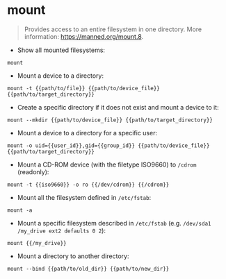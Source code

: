 # mount

> Provides access to an entire filesystem in one directory.
> More information: <https://manned.org/mount.8>.

- Show all mounted filesystems:

`mount`

- Mount a device to a directory:

`mount -t {{path/to/file}} {{path/to/device_file}} {{path/to/target_directory}}`

- Create a specific directory if it does not exist and mount a device to it:

`mount --mkdir {{path/to/device_file}} {{path/to/target_directory}}`

- Mount a device to a directory for a specific user:

`mount -o uid={{user_id}},gid={{group_id}} {{path/to/device_file}} {{path/to/target_directory}}`

- Mount a CD-ROM device (with the filetype ISO9660) to `/cdrom` (readonly):

`mount -t {{iso9660}} -o ro {{/dev/cdrom}} {{/cdrom}}`

- Mount all the filesystem defined in `/etc/fstab`:

`mount -a`

- Mount a specific filesystem described in `/etc/fstab` (e.g. `/dev/sda1 /my_drive ext2 defaults 0 2`):

`mount {{/my_drive}}`

- Mount a directory to another directory:

`mount --bind {{path/to/old_dir}} {{path/to/new_dir}}`
